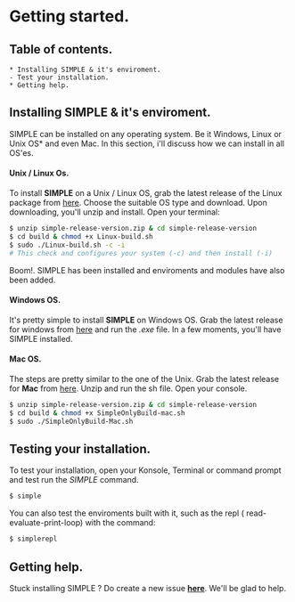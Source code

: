 # Getting started.
## Table of contents.
    * Installing SIMPLE & it's enviroment.
    - Test your installation.
    * Getting help.
## Installing SIMPLE & it's enviroment.
SIMPLE can be installed on any operating system. Be it Windows, Linux or Unix OS* and even Mac. In this section, i'll discuss how we can install in all OS'es.
#### Unix / Linux Os.
To install **SIMPLE** on a Unix / Linux OS, grab the latest release of the Linux package from [here](https://github.com/simple-lang/simple/releases). Choose the suitable OS type and download.
Upon downloading, you'll unzip and install. Open your terminal:
```sh
$ unzip simple-release-version.zip & cd simple-release-version
$ cd build & chmod +x Linux-build.sh 
$ sudo ./Linux-build.sh -c -i
# This check and configures your system (-c) and then install (-i)
```
Boom!. SIMPLE has been installed and enviroments and modules have also been added.

#### Windows OS.
It's pretty simple to install **SIMPLE** on Windows OS. Grab the latest release for windows from [here](https://github.com/simple-lang/simple/releases) and run the *.exe* file. In a few moments, you'll have SIMPLE installed.

#### Mac OS.
The steps are pretty similar to the one of the Unix. Grab the latest release for **Mac** from [here](https://github.com/simple-lang/simple/releases). Unzip and run the sh file. Open your console.
```sh
$ unzip simple-release-version.zip & cd simple-release-version
$ cd build & chmod +x SimpleOnlyBuild-mac.sh
$ sudo ./SimpleOnlyBuild-Mac.sh
```

## Testing your installation.
To test your installation, open your Konsole, Terminal or command prompt and test run the *SIMPLE* command.
```sh
$ simple
```
You can also test the enviroments built with it, such as the repl ( read-evaluate-print-loop) with the command:
```sh
$ simplerepl
```

## Getting help.
Stuck installing  SIMPLE ? Do create a new issue **[here](https://github.com/simple-lang/simple/issues)**. We'll be glad to help.